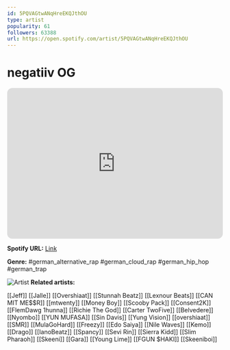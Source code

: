 ```yaml
---
id: 5PQVAGtwANqHreEKQJthOU
type: artist
popularity: 61
followers: 63388
url: https://open.spotify.com/artist/5PQVAGtwANqHreEKQJthOU
---
```

# negatiiv OG

<iframe style="border-radius:12px" src="https://open.spotify.com/embed/artist/5PQVAGtwANqHreEKQJthOU" width="100%" height="352" frameBorder="0" allowfullscreen="" allow="autoplay; clipboard-write; encrypted-media; fullscreen; picture-in-picture" loading="lazy"></iframe>

**Spotify URL:** [Link](https://open.spotify.com/artist/5PQVAGtwANqHreEKQJthOU)

**Genre:**  #german_alternative_rap #german_cloud_rap #german_hip_hop #german_trap

![Artist](https://i.scdn.co/image/ab6761610000e5eb096e5d6d95fb5dcab3355da7)
**Related artists:**

[[Jeff]]
[[Jalle]]
[[Overshiaat]]
[[Stunnah Beatz]]
[[Lexnour Beats]]
[[CAN MIT ME$$R]]
[[mtwenty]]
[[Money Boy]]
[[Scooby Pack]]
[[Consent2K]]
[[FlemDawg 1hunna]]
[[Richie The God]]
[[Carter TwoFive]]
[[Belvedere]]
[[Nyombo]]
[[YUN MUFASA]]
[[Sin Davis]]
[[Yung Vision]]
[[overshiaat]]
[[SMR]]
[[MulaGoHard]]
[[Freezy]]
[[Edo Saiya]]
[[Nile Waves]]
[[Kemo]]
[[Drago]]
[[IanoBeatz]]
[[Spancy]]
[[Sevi Rin]]
[[Sierra Kidd]]
[[Slim Pharaoh]]
[[Skeeni]]
[[Gara]]
[[Young Lime]]
[[FGUN $HAKI]]
[[Skeeniboi]]
